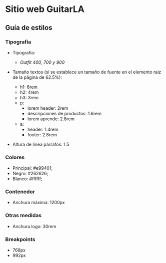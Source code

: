 # Sitio web GuitarLA
## Guía de estilos
### Tipografía
- Tipografía: 
  - *Outfit 400, 700 y 900*

- Tamaño textos (si se establece un tamaño de fuente en el elemento raíz de la página de 62.5%):
    - h1: 6rem
    - h2: 4rem
    - h3: 3rem
    - p: 
      - lorem header: 2rem
      - descripciones de productos: 1.6rem
      - lorem aprende: 2.8rem
    - a:
      - header: 1.4rem
      - footer: 2.8rem
- Altura de línea párrafos: 1.5
  

### Colores
  - Principal: #e99401;
  - Negro: #262626;
  - Blanco: #ffffff;

### Contenedor
  - Anchura máxima: 1200px

### Otras medidas
  - Anchura logo: 30rem

### Breakpoints
  - 768px
  - 992px
  


